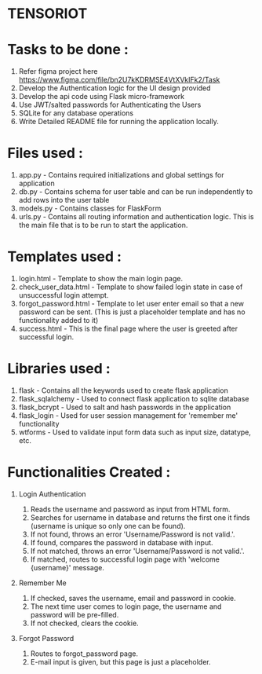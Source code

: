 # TENSORIOT

# Tasks to be done : 
1. Refer figma project here https://www.figma.com/file/bn2U7kKDRMSE4VtXVkIFk2/Task
2. Develop the Authentication logic for the UI design provided
3. Develop the api code using Flask micro-framework
4. Use JWT/salted passwords for Authenticating the Users
5. SQLite for any database operations
6. Write Detailed README file for running the application locally.

# Files used :
1. app.py - Contains required initializations and global settings for application
2. db.py - Contains schema for user table and can be run independently to add rows into the user table
3. models.py - Contains classes for FlaskForm
4. urls.py - Contains all routing information and authentication logic. This is the main file that is to be run to start the application.

# Templates used :
1. login.html - Template to show the main login page.
2. check_user_data.html - Template to show failed login state in case of unsuccessful login attempt.
3. forgot_password.html - Template to let user enter email so that a new password can be sent. (This is just a placeholder template and has no functionality added to it)
4. success.html - This is the final page where the user is greeted after successful login.

# Libraries used :
1. flask - Contains all the keywords used to create flask application
2. flask_sqlalchemy - Used to connect flask application to sqlite database
3. flask_bcrypt - Used to salt and hash passwords in the application
4. flask_login - Used for user session management for 'remember me' functionality
5. wtforms - Used to validate input form data such as input size, datatype, etc.

# Functionalities Created :
1. Login Authentication
    1. Reads the username and password as input from HTML form.
    2. Searches for username in database and returns the first one it finds (username is unique so only one can be found).
    3. If not found, throws an error 'Username/Password is not valid.'.
    4. If found, compares the password in database with input.
    5. If not matched, throws an error 'Username/Password is not valid.'.
    6. If matched, routes to successful login page with 'welcome {username}' message.

2. Remember Me
    1. If checked, saves the username, email and password in cookie.
    2. The next time user comes to login page, the username and password will be pre-filled.
    3. If not checked, clears the cookie.

3. Forgot Password
    1. Routes to forgot_password page.
    2. E-mail input is given, but this page is just a placeholder.